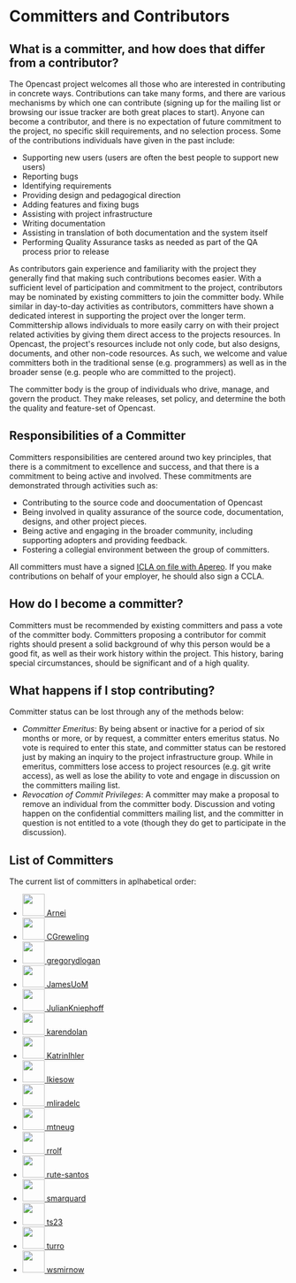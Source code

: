 Committers and Contributors
===========================

What is a committer, and how does that differ from a contributor?
-----------------------------------------------------------------
The Opencast project welcomes all those who are interested in contributing in concrete ways. Contributions can take
many forms, and there are various mechanisms by which one can contribute (signing up for the mailing list or
browsing our issue tracker are both great places to start). Anyone can become a contributor, and there is no
expectation of future commitment to the project, no specific skill requirements, and no selection process. Some of the
contributions individuals have given in the past include:

* Supporting new users (users are often the best people to support new users)
* Reporting bugs
* Identifying requirements
* Providing design and pedagogical direction
* Adding features and fixing bugs
* Assisting with project infrastructure
* Writing documentation
* Assisting in translation of both documentation and the system itself
* Performing Quality Assurance tasks as needed as part of the QA process prior to release

As contributors gain experience and familiarity with the project they generally find that making such contributions
becomes easier. With a sufficient level of participation and commitment to the project, contributors may be nominated
by existing committers to join the committer body. While similar in day-to-day activities as contributors, committers
have shown a dedicated interest in supporting the project over the longer term. Committership allows individuals to
more easily carry on with their project related activities by giving them direct access to the projects resources. In
Opencast, the project's resources include not only code, but also designs, documents, and other non-code resources. As
such, we welcome and value committers both in the traditional sense (e.g. programmers) as well as in the broader sense
(e.g. people who are committed to the project).

The committer body is the group of individuals who drive, manage, and govern the product. They make releases, set
policy, and determine the both the quality and feature-set of Opencast.


Responsibilities of a Committer
-------------------------------

Committers responsibilities are centered around two key principles, that there is a commitment to excellence and
success, and that there is a commitment to being active and involved. These commitments are demonstrated through
activities such as:

* Contributing to the source code and doocumentation of Opencast
* Being involved in quality assurance of the source code,
  documentation, designs, and other project pieces.
* Being active and engaging in the broader community, including
  supporting adopters and providing feedback.
* Fostering a collegial environment between the group of committers.

All committers must have a signed [ICLA on file with Apereo](http://licensing.apereo.org/).
If you make contributions on behalf of your employer, he should also sign a CCLA.


How do I become a committer?
----------------------------

Committers must be recommended by existing committers and pass a vote of the committer body. Committers proposing a
contributor for commit rights should present a solid background of why this person would be a good fit, as well as
their work history within the project. This history, baring special circumstances, should be significant and of a high
quality.

What happens if I stop contributing?
------------------------------------

Committer status can be lost through any of the methods below:

* *Committer Emeritus*: By being absent or inactive for a period of six months or more, or by request, a committer
  enters emeritus status. No vote is required to enter this state, and committer status can be restored just by
  making an inquiry to the project infrastructure group. While in emeritus, committers lose access to project
  resources (e.g. git write access), as well as lose the ability to vote and engage in discussion on the committers
  mailing list.
* *Revocation of Commit Privileges*: A committer may make a proposal to remove an individual from the committer body.
  Discussion and voting happen on the confidential committers mailing list, and the committer in question is not
  entitled to a vote (though they do get to participate in the discussion).

List of Committers
------------------

The current list of committers in aplhabetical order:

<ul>
<li><a href=https://github.com/Arnei><img style="width: 40px; margin: 0"
 src=https://avatars.githubusercontent.com/u/14070005?u=6e73d565059359edfca6ec780d0263e9c2a01668&v=4
 /> Arnei</a></li>
<li><a href=https://github.com/CGreweling><img style="width: 40px; margin: 0"
 src=https://avatars.githubusercontent.com/u/3499600?u=27138059f4750ec5ce6ea6f4e80d08443b75367a&v=4
 /> CGreweling</a></li>
<li><a href=https://github.com/gregorydlogan><img style="width: 40px; margin: 0"
 src=https://avatars.githubusercontent.com/u/5639561?u=3980a41f51a9b4fcaa988a80e561de14913d062d&v=4
 /> gregorydlogan</a></li>
<li><a href=https://github.com/JamesUoM><img style="width: 40px; margin: 0"
 src=https://avatars.githubusercontent.com/u/2952979?u=b192e1a3272c7a1264365cc591d893829b186dcf&v=4
 /> JamesUoM</a></li>
<li><a href=https://github.com/JulianKniephoff><img style="width: 40px; margin: 0"
 src=https://avatars.githubusercontent.com/u/123272?v=4
 /> JulianKniephoff</a></li>
<li><a href=https://github.com/karendolan><img style="width: 40px; margin: 0"
 src=https://avatars.githubusercontent.com/u/1331728?u=636e1f73f13acf3faf48c5127d1c72dbaef6c71f&v=4
 /> karendolan</a></li>
<li><a href=https://github.com/KatrinIhler><img style="width: 40px; margin: 0"
 src=https://avatars.githubusercontent.com/u/11960278?u=9faf9a88d3097c7864dc80f799b9845bc09d7026&v=4
 /> KatrinIhler</a></li>
<li><a href=https://github.com/lkiesow><img style="width: 40px; margin: 0"
 src=https://avatars.githubusercontent.com/u/1008395?u=9f82bb48d2d8f88f6c41ef382e41aae132d894e6&v=4
 /> lkiesow</a></li>
<li><a href=https://github.com/mliradelc><img style="width: 40px; margin: 0"
 src=https://avatars.githubusercontent.com/u/8040628?u=d5028c1e9214b6cee0374a6651f8947e55bc546f&v=4
 /> mliradelc</a></li>
<li><a href=https://github.com/mtneug><img style="width: 40px; margin: 0"
 src=https://avatars.githubusercontent.com/u/3051721?u=2c323b5e247fc422dd4d97976f1d513c401dd512&v=4
 /> mtneug</a></li>
<li><a href=https://github.com/rrolf><img style="width: 40px; margin: 0"
 src=https://avatars.githubusercontent.com/u/1894165?u=b854d241d81a504b9f692b8086ff15097c6c333e&v=4
 /> rrolf</a></li>
<li><a href=https://github.com/rute-santos><img style="width: 40px; margin: 0"
 src=https://avatars.githubusercontent.com/u/9451622?u=a240189b32811b984d04939ee82e456aaa68eb59&v=4
 /> rute-santos</a></li>
<li><a href=https://github.com/smarquard><img style="width: 40px; margin: 0"
 src=https://avatars.githubusercontent.com/u/5888197?u=71bbc5d122a4175f8954502c280afc0a3c575e59&v=4
 /> smarquard</a></li>
<li><a href=https://github.com/ts23><img style="width: 40px; margin: 0"
 src=https://avatars.githubusercontent.com/u/3940856?v=4
 /> ts23</a></li>
<li><a href=https://github.com/turro><img style="width: 40px; margin: 0"
 src=https://avatars.githubusercontent.com/u/3541284?u=c9b1c8c7d2d674a3bc633c3f026a3b09e9131ae6&v=4
 /> turro</a></li>
<li><a href=https://github.com/wsmirnow><img style="width: 40px; margin: 0"
 src=https://avatars.githubusercontent.com/u/26736?u=ac49366f1834d1b32c6e0c0f330cc2ec4b640e04&v=4
 /> wsmirnow</a></li>
</ul>
